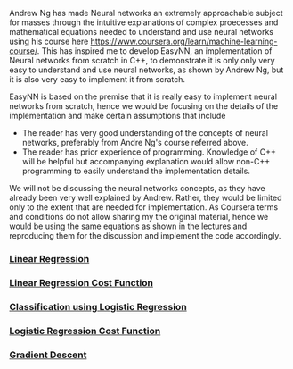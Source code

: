 Andrew Ng has made Neural networks an extremely approachable subject for masses through the intuitive explanations of complex proecesses and mathematical equations needed to understand and use neural networks using his course here https://www.coursera.org/learn/machine-learning-course/. This has inspired me to develop EasyNN, an implementation of Neural networks from scratch in C++, to demonstrate it is only only very easy to understand and use neural networks, as shown by Andrew Ng, but it is also very easy to implement it from scratch.

EasyNN is based on the premise that it is really easy to implement neural networks from scratch, hence we would be focusing on the details of the implementation and make certain assumptions that include

* The reader has very good understanding of the concepts of neural networks, preferably from Andre Ng's course referred above.
* The reader has prior experience of programming. Knowledge of C++ will be helpful but accompanying explanation would allow non-C++ programming to easily understand the implementation details.

We will not be discussing the neural networks concepts, as they have already been very well explained by Andrew. Rather, they would be limited only to the extent that are needed for implementation. As Coursera terms and conditions do not allow sharing my the original material, hence we would be using the same equations as shown in the lectures and reproducing them for the discussion and implement the code accordingly.

### [Linear Regression](./LinearRegression.md)

### [Linear Regression Cost Function](./CostFunctionLinearRegression.md.md)

### [Classification using Logistic Regression](./LogisticRegression.md)

### [Logistic Regression Cost Function](./CostFunctionLogisticRegression.md)

### [Gradient Descent](./GradientDescent.md)
